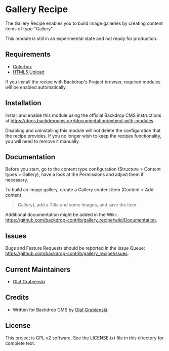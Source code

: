 Gallery Recipe
==============

The Gallery Recipe enables you to build image galleries by creating content 
items of type "Gallery".

This module is still in an experimental state and not ready for production.


Requirements
------------

- [Colorbox](https://github.com/backdrop-contrib/colorbox)
- [HTML5 Upload](https://github.com/backdrop-contrib/html5_upload)

If you install the recipe with Backdrop's Project browser, required modules 
will be enabled automatically.


Installation
------------

Install and enable this module using the official Backdrop CMS instructions at 
https://docs.backdropcms.org/documentation/extend-with-modules.
  
Disabling and uninstalling this module will not delete the configuration that 
the recipe provides. If you no longer wish to keep the recipes functionality, 
you will need to remove it manually.


Documentation
-------------

Before you start, go to the content type configuration (Structure > Content 
types > Gallery), have a look at the Permissions and adjust them if necessary.

To build an image gallery, create a Gallery content item (Content > Add content 
> Gallery), add a Title and some Images, and save the item.

Additional documentation might be added in the Wiki:
https://github.com/backdrop-contrib/gallery_recipe/wiki/Documentation.


Issues
------

Bugs and Feature Requests should be reported in the Issue Queue:
https://github.com/backdrop-contrib/gallery_recipe/issues.


Current Maintainers
-------------------

- [Olaf Grabienski](https://github.com/olafgrabienski)


Credits
-------

- Written for Backdrop CMS by [Olaf Grabienski](https://github.com/olafgrabienski).


License
-------

This project is GPL v2 software.
See the LICENSE.txt file in this directory for complete text.
